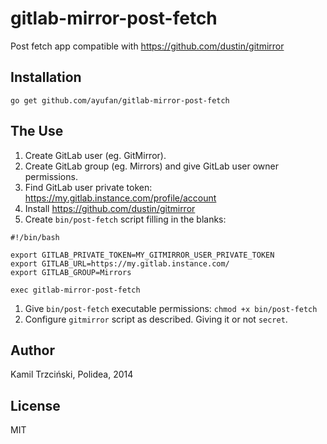 gitlab-mirror-post-fetch
========================

Post fetch app compatible with https://github.com/dustin/gitmirror

## Installation

```go get github.com/ayufan/gitlab-mirror-post-fetch```

## The Use

1. Create GitLab user (eg. GitMirror).
1. Create GitLab group (eg. Mirrors) and give GitLab user owner permissions.
1. Find GitLab user private token: https://my.gitlab.instance.com/profile/account
1. Install https://github.com/dustin/gitmirror
1. Create `bin/post-fetch` script filling in the blanks:

```
#!/bin/bash

export GITLAB_PRIVATE_TOKEN=MY_GITMIRROR_USER_PRIVATE_TOKEN
export GITLAB_URL=https://my.gitlab.instance.com/
export GITLAB_GROUP=Mirrors

exec gitlab-mirror-post-fetch
```

1. Give `bin/post-fetch` executable permissions: `chmod +x bin/post-fetch`
1. Configure `gitmirror` script as described. Giving it or not `secret`.

## Author

Kamil Trzciński, Polidea, 2014

## License

MIT

